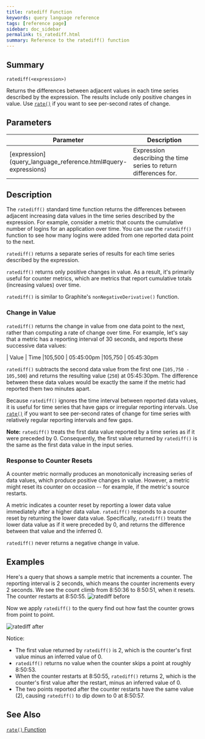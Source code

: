 ```yaml
---
title: ratediff Function
keywords: query language reference
tags: [reference page]
sidebar: doc_sidebar
permalink: ts_ratediff.html
summary: Reference to the ratediff() function
---
```

## Summary
```
ratediff(<expression>)
```
Returns the differences between adjacent values in each time series described by the expression. The results include only positive changes in value. Use [`rate()`](ts_rate.html) if you want to see per-second rates of change. 

## Parameters

<table width="100%">
<colgroup>
<col width="20%" />
<col width="80%" />
</colgroup>
<tbody>
<thead>
<tr><th>Parameter</th><th>Description</th></tr>
</thead>
<tr>
<td markdown="span"> [expression](query_language_reference.html#query-expressions)</td>
<td>Expression describing the time series to return differences for. </td></tr>
</tbody>
</table>


## Description

The `ratediff()` standard time function returns the differences between adjacent increasing data values in the time series described by the expression. 
For example, consider a metric that counts the cumulative number of logins for an application over time. You can use the `ratediff()` function to see how many logins were added from one reported data point to the next. 

`ratediff()` returns a separate series of results for each time series described by the expression.

`ratediff()` returns only positive changes in value. As a result, it's primarily useful for counter metrics, which are metrics that report cumulative totals (increasing values) over time. 

`ratediff()` is similar to Graphite's `nonNegativeDerivative()` function.

### Change in Value

`ratediff()` returns the change in value from one data point to the next, rather than computing a rate of change over time. For example, let's say that a metric has a reporting interval of 30 seconds, and reports these successive data values: 

| Value | Time
|105,500 | 05:45:00pm 
|105,750 | 05:45:30pm

`ratediff()` subtracts the second data value from the first one (`105,750 - 105,500`) and returns the resulting value (`250`) at 05:45:30pm. The difference between these data values would be exactly the same if the metric had reported them two minutes apart. 

Because `ratediff()` ignores the time interval between reported data values, it is useful for time series that have gaps or irregular reporting intervals. Use [`rate()`](ts_rate.html) if you want to see per-second rates of change for time series with relatively regular reporting intervals and few gaps. 

**Note:** `ratediff()` treats the first data value reported by a time series as if it were preceded by 0. Consequently, the first value returned by `ratediff()` is the same as the first data value in the input series. 


### Response to Counter Resets

A counter metric normally produces an monotonically increasing series of data values, which produce positive changes in value. However, a metric might reset its counter on occasion -- for example, if the metric's source restarts. 

A metric indicates a counter reset by reporting a lower data value immediately after a higher data value. `ratediff()` responds to a counter reset by returning the lower data value. Specifically, `ratediff()` treats the lower data value as if it were preceded by 0, and returns the difference between that value and the inferred 0.

`ratediff()` never returns a negative change in value. 


## Examples

<!--- This example uses a series of specially ingested points. See Notes+on+Sending+Points+to+a+Proxy --->

Here's a query that shows a sample metric that increments a counter. The reporting interval is 2 seconds, which means the counter increments every 2 seconds. We see the count climb from 8:50:36 to 8:50:51, when it resets. The counter restarts at 8:50:55.
![ratediff before](images/ts_ratediff_before.png)

Now we apply `ratediff()` to the query find out how fast the counter grows from point to point. 
 
![ratediff after](images/ts_ratediff_after.png)

Notice: 
* The first value returned by `ratediff()` is 2, which is the counter's first value minus an inferred value of 0.
* `ratediff()` returns no value when the counter skips a point at roughly 8:50:53. 
* When the counter restarts at 8:50:55, `ratediff()` returns 2, which is the counter's first value after the restart, minus an inferred value of 0.
* The two points reported after the counter restarts have the same value (2), causing `ratediff()` to dip down to 0 at 8:50:57.

## See Also

[`rate()` Function](ts_rate.html)

